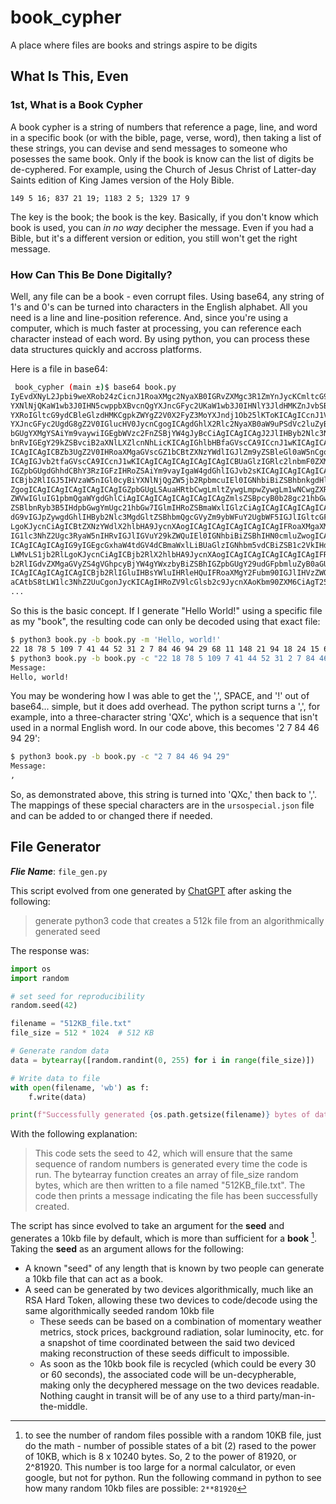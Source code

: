 # book_cypher
A place where files are books and strings aspire to be digits


## What Is This, Even

### 1st, What is a Book Cypher
A book cypher is a string of numbers that reference a page, line, and word in a 
specific book (or with the bible, page, verse, word), then taking a list of 
these strings, you can devise and send messages to someone who posesses the same 
book. Only if the book is know can the list of digits be de-cyphered. For 
example, using the Church of Jesus Christ of Latter-day Saints edition of King 
James version of the Holy Bible. 

```
149 5 16; 837 21 19; 1183 2 5; 1329 17 9
```

The key is the book; the book is the key. Basically, if you don't know which 
book is used, you can _in no way_ decipher the message. Even if you had a 
Bible, but it's a different version or edition, you still won't get the right 
message.


### How Can This Be Done Digitally?
Well, any file can be a book - even corrupt files. Using base64, any string of 
1's and 0's can be turned into characters in the English alphabet. All you need 
is a line and line-position reference. And, since you're using a computer, 
which is much faster at processing, you can reference each character instead of 
each word. By using python, you can process these data structures quickly and 
accross platforms.

Here is a file in base64:
```bash
 book_cypher (main ±)$ base64 book.py 
IyEvdXNyL2Jpbi9weXRob24zCicnJ1RoaXMgc2NyaXB0IGRvZXMgc3R1ZmYnJycKCmltcG9ydCBi
YXNlNjQKaW1wb3J0IHN5cwppbXBvcnQgYXJncGFyc2UKaW1wb3J0IHNlY3JldHMKZnJvbSBvcy5w
YXRoIGltcG9ydCBleGlzdHMKCgpkZWYgZ2V0X2FyZ3MoYXJndj1Ob25lKToKICAgICcnJ1VzZXMg
YXJncGFyc2UgdG8gZ2V0IGlucHV0JycnCgogICAgdGhlX2Rlc2NyaXB0aW9uPSdVc2luZyBhIGZp
bGUgYXMgYSAiYm9vaywiIGEgbWVzc2FnZSBjYW4gJyBcCiAgICAgICAgJ2JlIHByb2Nlc3NlZCBp
bnRvIGEgY29kZSBvciB2aXNlLXZlcnNhLicKICAgIGhlbHBfaGVscCA9ICcnJ1wKICAgICAgICAg
ICAgICAgICBZb3UgZ2V0IHRoaXMgaGVscGZ1bCBtZXNzYWdlIGJlZm9yZSBleGl0aW5nCgonJycK
ICAgIGJvb2tfaGVscCA9ICcnJ1wKICAgICAgICAgICAgICAgICBUaGlzIGRlc2lnbmF0ZXMgdGhl
IGZpbGUgdGhhdCBhY3RzIGFzIHRoZSAiYm9vayIgaW4gdGhlIGJvb2sKICAgICAgICAgICAgICAg
ICBjb2RlIGJ5IHVzaW5nIGl0cyBiYXNlNjQgZW5jb2RpbmcuIEl0IGNhbiBiZSBhbnkgdHlwZSBv
ZgogICAgICAgICAgICAgICAgIGZpbGUgLSAuaHRtbCwgLmltZywgLmpwZywgLm1wNCwgZXRjLiBL
ZWVwIGluIG1pbmQgaWYgdGhlCiAgICAgICAgICAgICAgICAgZmlsZSBpcyB0b28gc21hbGwsIHRo
ZSBlbnRyb3B5IHdpbGwgYmUgc21hbGw7IGlmIHRoZSBmaWxlIGlzCiAgICAgICAgICAgICAgICAg
dG9vIGJpZywgdGhlIHByb2Nlc3MgdGltZSBhbmQgcGVyZm9ybWFuY2UgbWF5IGJlIGltcGFjdGVk
LgoKJycnCiAgICBtZXNzYWdlX2hlbHA9JycnXAogICAgICAgICAgICAgICAgIFRoaXMgaXMgdGhl
IG1lc3NhZ2Ugc3RyaW5nIHRvIGJlIGVuY29kZWQuIEl0IGNhbiBiZSBhIHN0cmluZwogICAgICAg
ICAgICAgICAgIG9yIGEgcGxhaW4tdGV4dCBmaWxlLiBUaGlzIGNhbm5vdCBiZSB1c2VkIHdpdGgg
LWMvLS1jb2RlLgoKJycnCiAgICBjb2RlX2hlbHA9JycnXAogICAgICAgICAgICAgICAgIFRoZSBj
b2RlIGdvZXMgaGVyZS4gVGhpcyBjYW4gYWxzbyBiZSBhIGZpbGUgY29udGFpbmluZyB0aGUKICAg
ICAgICAgICAgICAgICBjb2RlIGluIHBsYWluIHRleHQuIFRoaXMgY2Fubm90IGJlIHVzZWQgd2l0
aCAtbS8tLW1lc3NhZ2UuCgonJycKICAgIHRoZV9lcGlsb2c9JycnXAoKbm90ZXM6CiAgT25seSB0
...
```

So this is the basic concept. If I generate "Hello World!" using a specific 
file as my "book", the resulting code can only be decoded using that exact 
file:

```bash
$ python3 book.py -b book.py -m 'Hello, world!'
22 18 78 5 109 7 41 44 52 31 2 7 84 46 94 29 68 11 148 21 94 18 24 15 69 7 62 36 108 40 117 61 58 31 24 6 12 11
$ python3 book.py -b book.py -c "22 18 78 5 109 7 41 44 52 31 2 7 84 46 94 29 68 11 148 21 94 18 24 15 69 7 62 36 108 40 117 61 58 31 24 6 12 11"
Message:
Hello, world!
```

You may be wondering how I was able to get the ',', SPACE, and '!' out of 
base64... simple, but it does add overhead. The python script turns a ',', for 
example, into a three-character string 'QXc', which is a sequence that isn't 
used in a normal English word. In our code above, this becomes '2 7 84 46 94 29':

```bash
$ python3 book.py -b book.py -c "2 7 84 46 94 29"                                                                                    
Message:
,
```

So, as demonstrated above, this string is turned into 'QXc,' then back to ','. 
The mappings of these special characters are in the ```ursospecial.json``` 
file and can be added to or changed there if needed. 


## File Generator

***Flie Name***: `file_gen.py`

This script evolved from one generated by [ChatGPT](https://chat.openai.com/chat) after asking the following:
>generate python3 code that creates a 512k file from an algorithmically generated seed

The response was:
```python
import os
import random

# set seed for reproducibility
random.seed(42)

filename = "512KB_file.txt"
file_size = 512 * 1024  # 512 KB

# Generate random data
data = bytearray([random.randint(0, 255) for i in range(file_size)])

# Write data to file
with open(filename, 'wb') as f:
    f.write(data)

print(f"Successfully generated {os.path.getsize(filename)} bytes of data to file '{filename}'.")
```

With the following explanation:
>This code sets the seed to 42, which will ensure that the same sequence of
random numbers is generated every time the code is run. The bytearray function
creates an array of file_size random bytes, which are then written to a file
named "512KB_file.txt". The code then prints a message indicating the file has
been successfully created.

The script has since evolved to take an argument for the **seed** and generates a 
10kb file by default, which is more than sufficient for a **book** [^*]. Taking the 
**seed** as an argument allows for the following:

 - A known "seed" of any length that is known by two people can generate a 10kb file that can act as a book.
 - A seed can be generated by two devices algorithmically, much like an RSA Hard Token, allowing these two devices to code/decode using the same algorithmically seeded random 10kb file
   - These seeds can be based on a combination of momentary weather metrics, stock prices, background radiation, solar luminocity, etc. for a snapshot of time coordinated between the said two deviced making reconstruction of these seeds difficult to impossible.
   - As soon as the 10kb book file is recycled (which could be every 30 or 60 seconds), the associated code will be un-decypherable, making only the decyphered message on the two devices readable. Nothing caught in transit will be of any use to a third party/man-in-the-middle.


[^*]: to see the number of random files possible with a random 10KB file, just do the math - number of possible states of a bit (2) rased to the power of 10KB, which is 8 x 10240 bytes. So, 2 to the power of 81920, or 2^81920. This number is too large for a normal calculator, or even google, but not for python. Run the following command in python to see how many random 10kb files are possible: `2**81920`